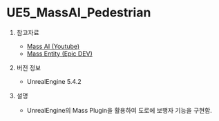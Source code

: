 # UE5_MassAI_Pedestrian

1. 참고자료
   - [Mass AI (Youtube)](https://www.youtube.com/watch?v=4KgIiq6s_yM)
   - [Mass Entity (Epic DEV)](https://dev.epicgames.com/community/learning/tutorials/JXMl/unreal-engine-your-first-60-minutes-with-mass)

2. 버전 정보
   - UnrealEngine 5.4.2
  
3. 설명
   - UnrealEngine의 Mass Plugin을 활용하여 도로에 보행자 기능을 구현함.
